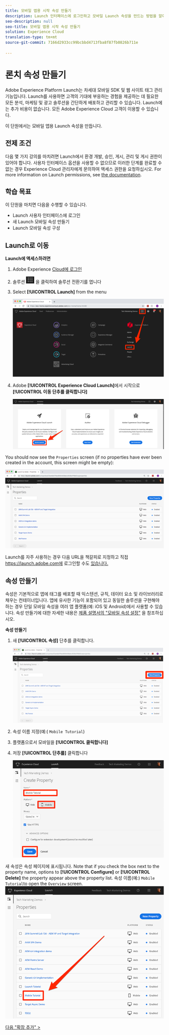 ```yaml
---
title: 모바일 앱용 시작 속성 만들기
description: Launch 인터페이스에 로그인하고 모바일 Launch 속성을 만드는 방법을 알아봅니다. 이 단원은 모바일 Android 애플리케이션에서 Experience Cloud 구현 자습서의 일부입니다.
seo-description: null
seo-title: 모바일 앱용 시작 속성 만들기
solution: Experience Cloud
translation-type: tm+mt
source-git-commit: 7166d2933cc99bcbbd4713fba8f87fb0826b711e

---
```



# 론치 속성 만들기

Adobe Experience Platform Launch는 차세대 모바일 SDK 및 웹 사이트 태그 관리 기능입니다. Launch를 사용하면 고객의 기대에 부응하는 경험을 제공하는 데 필요한 모든 분석, 마케팅 및 광고 솔루션을 간단하게 배포하고 관리할 수 있습니다. Launch에는 추가 비용이 없습니다. 모든 Adobe Experience Cloud 고객이 이용할 수 있습니다.

이 단원에서는 모바일 앱용 Launch 속성을 만듭니다.

## 전제 조건

다음 몇 가지 강의를 마치려면 Launch에서 환경 개발, 승인, 게시, 관리 및 게시 권한이 있어야 합니다. 사용자 인터페이스 옵션을 사용할 수 없으므로 이러한 단계를 완료할 수 없는 경우 Experience Cloud 관리자에게 문의하여 액세스 권한을 요청하십시오. For more information on Launch permissions, see [the documentation](https://docs.adobe.com/content/help/en/launch/using/reference/admin/user-permissions.html).

## 학습 목표

이 단원을 마치면 다음을 수행할 수 있습니다.

* Launch 사용자 인터페이스에 로그인
* 새 Launch 모바일 속성 만들기
* Launch 모바일 속성 구성

## Launch로 이동

**Launch에 액세스하려면**

1. Adobe Experience [Cloud에 로그인](https://experiencecloud.adobe.com)

1. 솔루션 ![전환기 아이콘](images/mobile-launch-solutionSwitcher.png) 을 클릭하여 솔루션 전환기를 엽니다

1. Select **[!UICONTROL Launch]** from the menu

   ![아이콘을 사용하여 솔루션 전환기를 열고 활성화를 클릭합니다](images/mobile-launch-solutionSwitcherActivation.png)

1. Adobe **[!UICONTROL Experience Cloud Launch]**&#x200B;에서 시작으로 **[!UICONTROL 이동 단추를 클릭합니다]**

   ![시작 단추를 클릭합니다.](images/mobile-launch-goToLaunch.png)

You should now see the `Properties` screen (if no properties have ever been created in the account, this screen might be empty):

![속성 화면](images/mobile-launch-propertiesScreen.png)

Launch를 자주 사용하는 경우 다음 URL을 책갈피로 지정하고 직접 https://launch.adobe.com에 로그인할 수도 [있습니다.](https://launch.adobe.com)

## 속성 만들기

속성은 기본적으로 앱에 태그를 배포할 때 익스텐션, 규칙, 데이터 요소 및 라이브러리로 채우는 컨테이너입니다. 앱에 유사한 기능이 포함되어 있고 동일한 솔루션을 구현해야 하는 경우 단일 모바일 속성을 여러 앱 플랫폼(예: iOS 및 Android)에서 사용할 수 있습니다.  속성 만들기에 대한 자세한 내용은 [제품 설명서의 "모바일 속성 설정"](https://aep-sdks.gitbook.io/docs/getting-started/create-a-mobile-property) 을 참조하십시오.

**속성 만들기**

1. 새 **[!UICONTROL 속성]** 단추를 클릭합니다.

   ![새 속성 클릭](images/mobile-launch-addNewProperty.png)

1. 속성 이름 지정(예:( `Mobile Tutorial`)
1. 플랫폼으로서 모바일을 **[!UICONTROL 클릭합니다]**
1. 저장 **[!UICONTROL 단추를]** 클릭합니다

   ![새 속성 만들기](images/mobile-launch-newProperty.png)

새 속성은 속성 페이지에 표시됩니다. Note that if you check the box next to the property name, options to **[!UICONTROL Configure]** or **[!UICONTROL Delete]** the property appear above the property list. 속성 이름(예:) `Mobile Tutorial`to open the `Overview` screen.
![속성 이름을 클릭하여 엽니다](images/mobile-launch-openProperty.png)

[다음 "확장 추가" &gt;](launch-add-extensions.md)
